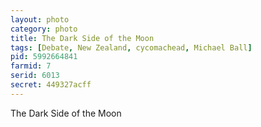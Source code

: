 ```yaml
---
layout: photo
category: photo
title: The Dark Side of the Moon
tags: [Debate, New Zealand, cycomachead, Michael Ball]
pid: 5992664841
farmid: 7
serid: 6013
secret: 449327acff
---
```


The Dark Side of the Moon
